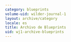 ```yaml
---
category: blueprints
volume-uid: wilder-journal-1
layout: archive/category
locale: es
title: Archivo de Blueprints
uid: wj1-archive-blueprints
---
```

